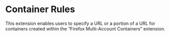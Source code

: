 # Container Rules

This extension enables users to specify a URL or a portion of a URL for containers created within the “Firefox Multi-Account Containers” extension.
